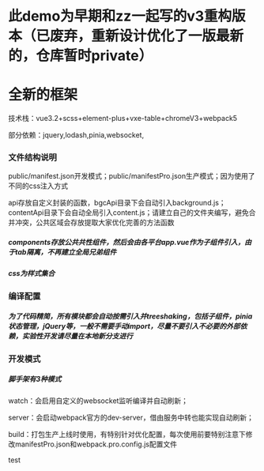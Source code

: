 # 此demo为早期和zz一起写的v3重构版本（已废弃，重新设计优化了一版最新的，仓库暂时private）

# 全新的框架
技术栈：vue3.2+scss+element-plus+vxe-table+chromeV3+webpack5

部分依赖：jquery,lodash,pinia,websocket,

### 文件结构说明
public/manifest.json开发模式；public/manifestPro.json生产模式；因为使用了不同的css注入方式

api存放自定义封装的函数，bgcApi目录下会自动引入background.js；contentApi目录下会自动全局引入content.js；请建立自己的文件夹编写，避免合并冲突，公共区域会存放提取大家优化完善的方法函数
##### components存放公共共性组件，然后会由各平台app.vue作为子组件引入，由于tab隔离，不再建立全局兄弟组件
##### css为样式集合

### 编译配置
##### 为了代码精简，所有模块都会自动按需引入并treeshaking，包括子组件，pinia状态管理，jQuery等，一般不需要手动import，尽量不要引入不必要的外部依赖，实验性开发请尽量在本地新分支进行

### 开发模式
##### 脚手架有3种模式
watch：会启用自定义的websocket监听编译并自动刷新；

server：会启动webpack官方的dev-server，借由服务中转也能实现自动刷新；

build：打包生产上线时使用，有特别针对优化配置，每次使用前要特别注意下修改manifestPro.json和webpack.pro.config.js配置文件

test
